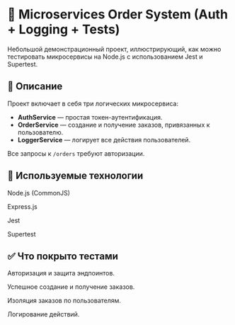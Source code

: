# 🧪 Microservices Order System (Auth + Logging + Tests)

Небольшой демонстрационный проект, иллюстрирующий, как можно тестировать микросервисы на Node.js с использованием Jest и Supertest.

## 🔧 Описание

Проект включает в себя три логических микросервиса:

- **AuthService** — простая токен-аутентификация.
- **OrderService** — создание и получение заказов, привязанных к пользователю.
- **LoggerService** — логирует все действия пользователей.

Все запросы к `/orders` требуют авторизации.

## 📌 Используемые технологии

Node.js (CommonJS)

Express.js

Jest

Supertest

## ✅ Что покрыто тестами

Авторизация и защита эндпоинтов.

Успешное создание и получение заказов.

Изоляция заказов по пользователям.

Логирование действий.
